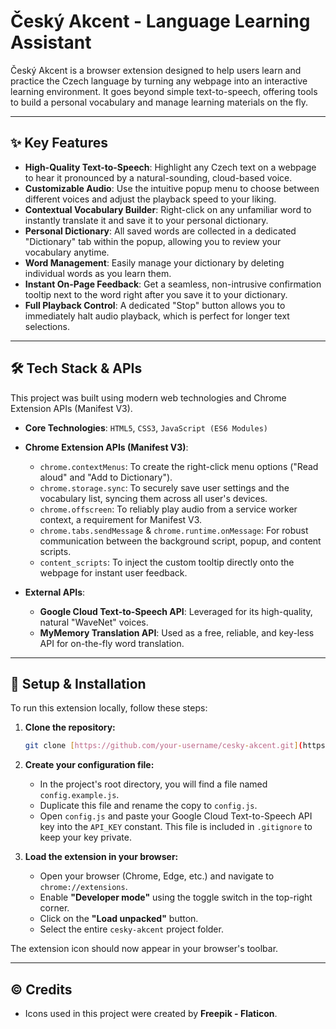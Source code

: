 # Český Akcent - Language Learning Assistant

Český Akcent is a browser extension designed to help users learn and practice the Czech language by turning any webpage into an interactive learning environment. It goes beyond simple text-to-speech, offering tools to build a personal vocabulary and manage learning materials on the fly.



---

## ✨ Key Features

* **High-Quality Text-to-Speech**: Highlight any Czech text on a webpage to hear it pronounced by a natural-sounding, cloud-based voice.
* **Customizable Audio**: Use the intuitive popup menu to choose between different voices and adjust the playback speed to your liking.
* **Contextual Vocabulary Builder**: Right-click on any unfamiliar word to instantly translate it and save it to your personal dictionary.
* **Personal Dictionary**: All saved words are collected in a dedicated "Dictionary" tab within the popup, allowing you to review your vocabulary anytime.
* **Word Management**: Easily manage your dictionary by deleting individual words as you learn them.
* **Instant On-Page Feedback**: Get a seamless, non-intrusive confirmation tooltip next to the word right after you save it to your dictionary.
* **Full Playback Control**: A dedicated "Stop" button allows you to immediately halt audio playback, which is perfect for longer text selections.

---

## 🛠️ Tech Stack & APIs

This project was built using modern web technologies and Chrome Extension APIs (Manifest V3).

* **Core Technologies**: `HTML5`, `CSS3`, `JavaScript (ES6 Modules)`

* **Chrome Extension APIs (Manifest V3)**:
    * `chrome.contextMenus`: To create the right-click menu options ("Read aloud" and "Add to Dictionary").
    * `chrome.storage.sync`: To securely save user settings and the vocabulary list, syncing them across all user's devices.
    * `chrome.offscreen`: To reliably play audio from a service worker context, a requirement for Manifest V3.
    * `chrome.tabs.sendMessage` & `chrome.runtime.onMessage`: For robust communication between the background script, popup, and content scripts.
    * `content_scripts`: To inject the custom tooltip directly onto the webpage for instant user feedback.

* **External APIs**:
    * **Google Cloud Text-to-Speech API**: Leveraged for its high-quality, natural "WaveNet" voices.
    * **MyMemory Translation API**: Used as a free, reliable, and key-less API for on-the-fly word translation.

---

## 🚀 Setup & Installation

To run this extension locally, follow these steps:

1.  **Clone the repository:**
    ```bash
    git clone [https://github.com/your-username/cesky-akcent.git](https://github.com/your-username/cesky-akcent.git)
    ```

2.  **Create your configuration file:**
    * In the project's root directory, you will find a file named `config.example.js`.
    * Duplicate this file and rename the copy to `config.js`.
    * Open `config.js` and paste your Google Cloud Text-to-Speech API key into the `API_KEY` constant. This file is included in `.gitignore` to keep your key private.

3.  **Load the extension in your browser:**
    * Open your browser (Chrome, Edge, etc.) and navigate to `chrome://extensions`.
    * Enable **"Developer mode"** using the toggle switch in the top-right corner.
    * Click on the **"Load unpacked"** button.
    * Select the entire `cesky-akcent` project folder.

The extension icon should now appear in your browser's toolbar.

---

## © Credits

* Icons used in this project were created by **Freepik - Flaticon**.
